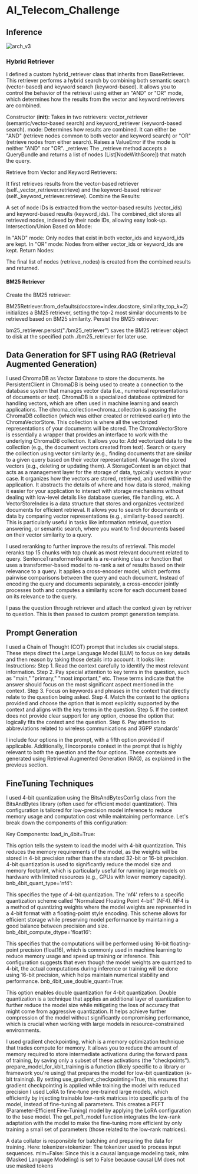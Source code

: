 # AI_Telecom_Challenge

## Inference

![arch_v3](https://github.com/user-attachments/assets/da3ef0ce-c1b9-4d53-a1ea-b798f60f70de)


### Hybrid Retriever
I defined a custom hybrid_retriever class that inherits from BaseRetriever. This retriever performs a hybrid search by combining both semantic search (vector-based) and keyword search (keyword-based). It allows you to control the behavior of the retrieval using either an "AND" or "OR" mode, which determines how the results from the vector and keyword retrievers are combined.

Constructor (__init__):
Takes in two retrievers: vector_retriever (semantic/vector-based search) and keyword_retriever (keyword-based search).
mode: Determines how results are combined. It can either be "AND" (retrieve nodes common to both vector and keyword search) or "OR" (retrieve nodes from either search).
Raises a ValueError if the mode is neither "AND" nor "OR".
_retrieve:
The _retrieve method accepts a QueryBundle and returns a list of nodes (List[NodeWithScore]) that match the query.

Retrieve from Vector and Keyword Retrievers:

It first retrieves results from the vector-based retriever (self._vector_retriever.retrieve) and the keyword-based retriever (self._keyword_retriever.retrieve).
Combine the Results:

A set of node IDs is extracted from the vector-based results (vector_ids) and keyword-based results (keyword_ids).
The combined_dict stores all retrieved nodes, indexed by their node IDs, allowing easy look-up.
Intersection/Union Based on Mode:

In "AND" mode: Only nodes that exist in both vector_ids and keyword_ids are kept.
In "OR" mode: Nodes from either vector_ids or keyword_ids are kept.
Return Nodes:

The final list of nodes (retrieve_nodes) is created from the combined results and returned.

#### BM25 Retriever

Create the BM25 retriever:

BM25Retriever.from_defaults(docstore=index.docstore, similarity_top_k=2) initializes a BM25 retriever, setting the top-2 most similar documents to be retrieved based on BM25 similarity.
Persist the BM25 retriever:

bm25_retriever.persist("./bm25_retriever") saves the BM25 retriever object to disk at the specified path ./bm25_retriever for later use.


## Data Generation for SFT using RAG (Retrieval Augmented Generation)

I used ChromaDB as Vector Database to store the documents. he PersistentClient in ChromaDB is being used to create a connection to the database system that manages vector data (i.e., numerical representations of documents or text). ChromaDB is a specialized database optimized for handling vectors, which are often used in machine learning and search applications.
The chroma_collection=chroma_collection is passing the ChromaDB collection (which was either created or retrieved earlier) into the ChromaVectorStore. This collection is where all the vectorized representations of your documents will be stored.
The ChromaVectorStore is essentially a wrapper that provides an interface to work with the underlying ChromaDB collection. It allows you to:
Add vectorized data to the collection (e.g., the document vectors created from text).
Search or query the collection using vector similarity (e.g., finding documents that are similar to a given query based on their vector representation).
Manage the stored vectors (e.g., deleting or updating them).
A StorageContext is an object that acts as a management layer for the storage of data, typically vectors in your case. It organizes how the vectors are stored, retrieved, and used within the application.
It abstracts the details of where and how data is stored, making it easier for your application to interact with storage mechanisms without dealing with low-level details like database queries, file handling, etc.
A VectorStoreIndex is a data structure that stores and organizes vectorized documents for efficient retrieval. It allows you to search for documents or data by comparing vector representations (e.g., similarity-based search).
This is particularly useful in tasks like information retrieval, question answering, or semantic search, where you want to find documents based on their vector similarity to a query.

I used reranking to further improve the results of retrieval. This model reranks top 15 chunks with top chunk as most relevant document related to query. SentenceTransformerRerank is a re-ranking class or function that uses a transformer-based model to re-rank a set of results based on their relevance to a query.
It applies a cross-encoder model, which performs pairwise comparisons between the query and each document. Instead of encoding the query and documents separately, a cross-encoder jointly processes both and computes a similarity score for each document based on its relevance to the query.


I pass the question through retriever and attach the context given by retriver to question. This is then passed to custom prompt generation template.  


## Prompt Generation

I used a Chain of Thought (COT) prompt that includes six crucial steps. These steps direct the Large Language Model (LLM) to focus on key details and then reason by taking those details into account. It looks like:
Instructions:
    Step 1. Read the context carefully to identify the most relevant information.
    Step 2. Pay special attention to key terms in the question, such as "main," "primary," "most important," etc. These terms indicate that the answer should focus on the most 
            significant aspect mentioned in the context.
    Step 3. Focus on keywords and phrases in the context that directly relate to the question being asked.
    Step 4. Match the context to the options provided and choose the option that is most explicitly supported by the context and aligns with the key terms in the question.
    Step 5. If the context does not provide clear support for any option, choose the option that logically fits the context and the question.
    Step 6. Pay attention to abbreviations related to wireless communications and 3GPP standards'

I include four options in the prompt, with a fifth option provided if applicable. Additionally, I incorporate context in the prompt that is highly relevant to both the question and the four options. These contexts are generated using Retrieval Augmented Generation (RAG), as explained in the previous section.


## FineTuning Techniques

I used 4-bit quantization using the BitsAndBytesConfig class from the BitsAndBytes library (often used for efficient model quantization). This configuration is tailored for low-precision model inference to reduce memory usage and computation cost while maintaining performance. Let's break down the components of this configuration:

Key Components:
load_in_4bit=True:

This option tells the system to load the model with 4-bit quantization. This reduces the memory requirements of the model, as the weights will be stored in 4-bit precision rather than the standard 32-bit or 16-bit precision.
4-bit quantization is used to significantly reduce the model size and memory footprint, which is particularly useful for running large models on hardware with limited resources (e.g., GPUs with lower memory capacity).
bnb_4bit_quant_type='nf4':

This specifies the type of 4-bit quantization. The 'nf4' refers to a specific quantization scheme called "Normalized Floating Point 4-bit" (NF4).
NF4 is a method of quantizing weights where the model weights are represented in a 4-bit format with a floating-point style encoding. This scheme allows for efficient storage while preserving model performance by maintaining a good balance between precision and size.
bnb_4bit_compute_dtype='float16':

This specifies that the computations will be performed using 16-bit floating-point precision (float16), which is commonly used in machine learning to reduce memory usage and speed up training or inference.
This configuration suggests that even though the model weights are quantized to 4-bit, the actual computations during inference or training will be done using 16-bit precision, which helps maintain numerical stability and performance.
bnb_4bit_use_double_quant=True:

This option enables double quantization for 4-bit quantization. Double quantization is a technique that applies an additional layer of quantization to further reduce the model size while mitigating the loss of accuracy that might come from aggressive quantization.
It helps achieve further compression of the model without significantly compromising performance, which is crucial when working with large models in resource-constrained environments.

I used gradient checkpointing, which is a memory optimization technique that trades compute for memory. It allows you to reduce the amount of memory required to store intermediate activations during the forward pass of training, by saving only a subset of these activations (the "checkpoints").
prepare_model_for_kbit_training is a function (likely specific to a library or framework you're using) that prepares the model for low-bit quantization (k-bit training). By setting use_gradient_checkpointing=True, this ensures that gradient checkpointing is applied while training the model with reduced precision
I used LoRA to fine-tune pre-trained large models, which efficiently by injecting trainable low-rank matrices into specific parts of the model, instead of fine-tuning all parameters.
This creates a PEFT (Parameter-Efficient Fine-Tuning) model by applying the LoRA configuration to the base model. The get_peft_model function integrates the low-rank adaptation with the model to make the fine-tuning more efficient by only training a small set of parameters (those related to the low-rank matrices).

A data collator is responsible for batching and preparing the data for training. Here:
tokenizer=tokenizer: The tokenizer used to process input sequences.
mlm=False: Since this is a causal language modeling task, mlm (Masked Language Modeling) is set to False because causal LM does not use masked tokens

